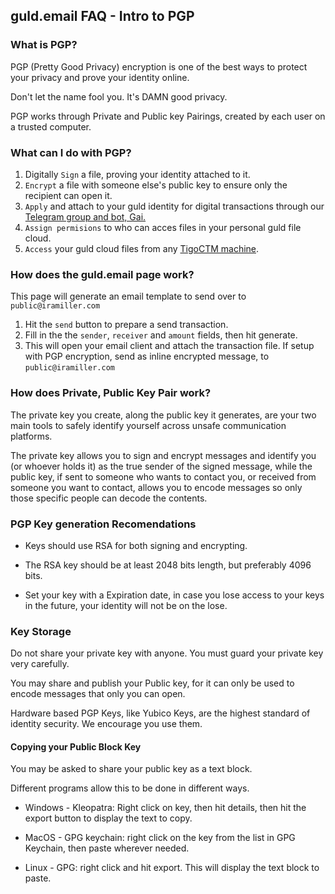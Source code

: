 ## guld.email FAQ - Intro to PGP



### What is PGP?

PGP (Pretty Good Privacy) encryption is one of the best ways to protect your privacy and prove your identity online.


Don't let the name fool you. It's DAMN good privacy.

PGP works through Private and Public key Pairings, created by each user on a trusted computer.


### What can I do with PGP?

1. Digitally `Sign` a file, proving your identity attached to it. 
2. `Encrypt` a file with someone else's public key to ensure only the recipient can open it.
3. `Apply` and attach to your guld identity for digital transactions through our [Telegram group and bot, Gai.](http://guld.chat)
4. `Assign permisions` to who can acces files in your personal guld file cloud. 
5. `Access` your guld cloud files from any [TigoCTM machine](https://tigoctm.com).

### How does the guld.email page work?
This page will generate an email template to send over to `public@iramiller.com`

1. Hit the `send` button to prepare a send transaction. 
2. Fill in the the `sender`, `receiver` and `amount` fields, then hit generate. 
3. This will open your email client and attach the transaction file. If setup with PGP encryption, send as inline encrypted message, to `public@iramiller.com` 



### How does Private, Public Key Pair work?

The private key you create, along the public key it generates, are your two main tools to safely identify yourself across unsafe communication platforms.

The private key allows you to sign and encrypt messages and identify you (or whoever holds it) as the true sender of the signed message, while the public key, if sent to someone who wants to contact you, or received from someone you want to contact, allows you to encode messages so only those specific people can decode the contents.



### PGP Key generation Recomendations

 * Keys should use RSA for both signing and encrypting.

 * The RSA key should be at least 2048 bits length, but preferably 4096 bits.

 * Set your key with a Expiration date, in case you lose access to your keys in the future, your identity will not be on the lose.

### Key Storage

Do not share your private key with anyone. You must guard your private key very carefully.

You may share and publish your Public key, for it can only be used to encode messages that only you can open.

Hardware based PGP Keys, like Yubico Keys, are the highest standard of identity security. We encourage you use them.

#### Copying your Public Block Key

You may be asked to share your public key as a text block. 

Different programs allow this to be done in different ways.

  * Windows - Kleopatra: Right click on key, then hit details, then hit the export button to display the text to copy.
  
  * MacOS - GPG keychain: right click on the key from the list in GPG Keychain, then paste wherever needed.

  * Linux - GPG: right click and hit export. This will display the text block to paste.
  
  